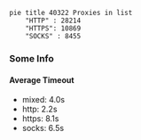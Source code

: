 
```mermaid
pie title 40322 Proxies in list
    "HTTP" : 28214
    "HTTPS": 10869
    "SOCKS" : 8455
```

### Some Info
#### Average Timeout

- mixed: 4.0s
- http: 2.2s
- https: 8.1s
- socks: 6.5s